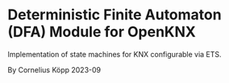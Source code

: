 # Deterministic Finite Automaton (DFA) Module for OpenKNX

Implementation of state machines for KNX configurable via ETS.

By Cornelius Köpp 2023-09